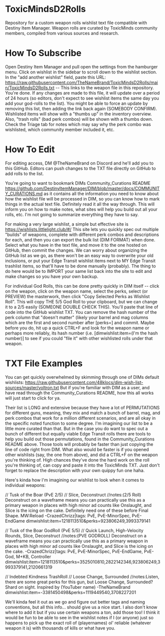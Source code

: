 # ToxicMindsD2Rolls
Repository for a custom weapon rolls wishlist text file compatible with Destiny Item Manager.
Weapon rolls are curated by ToxicMinds community members, compiled from various sources and research.

# How To Subscribe
Open Destiny Item Manager and pull open the settings from the hamburger menu. Click on wishlist in the sidebar to scroll down to the wishlist section.
In the "add another wishlist" field, paste this URL: https://raw.githubusercontent.com/TheNameBrand/ToxicMindsD2Rolls/main/ToxicMindsD2Rolls.txt -- This links to the weapon file in this repository.
You're done. If any changes are made to this file, it will update over a period of 24 hours (so editors, don't expect to see wishlist items the same day you add your god-rolls to the list). You might be able to force an update by removing this list, then adding the link back again (SOMEBODY CONFIRM).
Wishlisted items will show with a "thumbs up" in the inventory overview. Also, "trash rolls" (bad perk combos) will be shown with a thumbs down.
Check the Triage tab for notes which may say why the perk combo was wishlisted, which community member included it, etc.

# How To Edit
For editing access, DM @TheNameBrand on Discord and he'll add you to this GitHub.
Editors can push changes to the TXT file directly on GitHub to add rolls to the list.

You're going to want to bookmark DIMs Community_Curations README https://github.com/DestinyItemManager/DIM/blob/master/docs/COMMUNITY_CURATIONS.md as it contains all the information you need to know about how the wishlist file will be processed in DIM, so you can know how to mark things in the actual text file. Definitely read it all the way through. This will inform you on how to make notes, what sites will help you build out all your rolls, etc. I'm not going to summarize everything they have to say.

For making a very large wishlist, a simple but effective site is https://wishlists.littlelight.club/#/
This site lets you quickly spec out multiple "builds" of weapons, complete with different perk combos and descriptions for each, and then you can export the bulk list (DIM FORMAT) when done. Select what you have in the text file, and move it to the one hosted on GitHub, then commit the changes. We can worry about organizing the GitHub list as we go, as there won't be an easy way to overwrite your old inclusions, or put your Edge Transit wishlist items next to MY Edge Transit trashlist items, so that'll have to be done manually (probably). The thing to do here would be to IMPORT your same list back into the site to edit and make changes so you have your own backup.

For individual God Rolls, this can be done pretty quickly in DIM itself -- click on the weapon, click on the weapon name, select the perks, select (or PREVIEW) the masterwork, then click "Copy Selected Perks as Wishlist Roll". This will copy THE 5/5 God Roll to your clipboard, but we can change it to a 2/5 easily (SOMEONE DOUBLE CHECK THIS). You'll paste that line of code into the GitHub wishlist TXT. You can remove the hash number of the perk column that "doesn't matter" (likely your barrel and mag columns which are the first and second number after [perks=] and commit. Maybe before you do, hit up a quick CTRL+F and look for the weapon name or perhaps more reliably, its hash number (i.e. [dimwishlist:item=(I'm the hash number)] to see if you could "file it" with other wishlisted rolls under that weapon.

# TXT File Examples
You can get quickly overwhelmed by skimming through one of DIMs default wishlists: https://raw.githubusercontent.com/48klocs/dim-wish-list-sources/master/voltron.txt
But if you're familiar with DIM as a user, and have read through the Community_Curations README, how this all works will just start to click for ya.

Their list is LONG and extensive because they have a lot of PERMUTATIONS for different guns, meaning, they mix and match a bunch of barrel, mag, and perk combos that work for a million different scenarios, and are all okay in the specific noted function to some degree. I'm imagining our list to be a little more curated than that. But in the case you do want to spec out a bunch of different but equally viable Edge Transit rolls there are tools to help you build out those permutations, found in the Community_Curations README above. Those tools will probably be faster than just copying the line of code right from DIM. What also would be faster is if you opened other wishlists (say, the one from above), and did a CTRL+F on the weapon you're thinking of. High chances they've done the hard work on the roll you're thinking of, can copy and paste it into the ToxicMinds TXT. Just don't forget to replace the description with your own quippy fun one haha.

Here's kinda how I'm imagining our wishlist to look when it comes to individual weapons:

// Tusk of the Boar (PvE 2/5)
// Slice, Deconstruct
//notes:(2/5 Roll) Deconstruct on a waveframe means you can practically use this as a primary weapon in places with high minor ad counts like Onslaught, and Slice is the icing on the cake. Definitely need one of these before Final Shape. MW:Reload -CrazedChrizz|tags: PvE, PvE-MinorSpec, PvE-EndGame dimwishlist:item=1218113510&perks=923806249,3993379141

// Tusk of the Boar GodRoll (PvE 5/5)
// Quick Launch, High-Velocity Rounds, Slice, Deconstruct
//notes:(PVE GODROLL) Deconstruct on a waveframe means you can practically use this as a primary weapon in places with high minor ad counts like Onslaught, and Slice is the icing on the cake.  -CrazedChrizz|tags: PvE, PvE-MinorSpec, PvE-EndGame, PvE-God, M+KB, Controller
dimwishlist:item=1218113510&perks=3525010810,2822142346,923806249,3993379141,2120661319

// Indebted Kindness TrashRoll
// Loose Change, Surrounded
//notes:Listen, there are some great perks for this gun, but Loose Change, Surrounded? Shard on sight. Inspired by (YouTuber name) -TheNameBrand
dimwishlist:item=-3381450498&perks=1119449540,3708227201

We'll kinda feel it out as we go and figure out better tags and naming conventions, but all this info... should give us a nice start.
I also don't know where to add it but if you use certain weapons a ton, add those too! I think it would be fun to be able to see in the wishlist notes if I (or anyone) just so happens to pick up the exact roll of (playernames) ol' reliable (whatever weapon it is) with thousands of kills or what have you.
